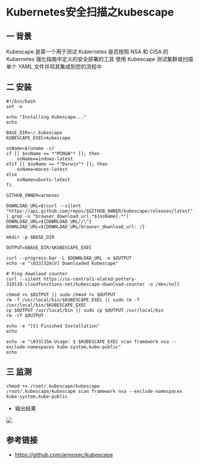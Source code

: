 # Kubernetes安全扫描之kubescape

## 一 背景

Kubescape 是第一个用于测试 Kubernetes 是否按照 NSA 和 CISA 的 Kubernetes 强化指南中定义的安全部署的工具 使用 Kubescape 测试集群或扫描单个 YAML 文件并将其集成到您的流程中

## 二 安装

```shell
#!/bin/bash
set -e

echo "Installing Kubescape..."
echo
 
BASE_DIR=~/.kubescape
KUBESCAPE_EXEC=kubescape

osName=$(uname -s)
if [[ $osName == *"MINGW"* ]]; then
    osName=windows-latest
elif [[ $osName == *"Darwin"* ]]; then
    osName=macos-latest
else
    osName=ubuntu-latest
fi

GITHUB_OWNER=armosec

DOWNLOAD_URL=$(curl --silent "https://api.github.com/repos/$GITHUB_OWNER/kubescape/releases/latest" | grep -o "browser_download_url.*${osName}.*")
DOWNLOAD_URL=${DOWNLOAD_URL//\"}
DOWNLOAD_URL=${DOWNLOAD_URL/browser_download_url: /}

mkdir -p $BASE_DIR 

OUTPUT=$BASE_DIR/$KUBESCAPE_EXEC

curl --progress-bar -L $DOWNLOAD_URL -o $OUTPUT
echo -e "\033[32m[V] Downloaded Kubescape"

# Ping download counter
curl --silent https://us-central1-elated-pottery-310110.cloudfunctions.net/kubescape-download-counter -o /dev/null
 
chmod +x $OUTPUT || sudo chmod +x $OUTPUT
rm -f /usr/local/bin/$KUBESCAPE_EXEC || sudo rm -f /usr/local/bin/$KUBESCAPE_EXEC
cp $OUTPUT /usr/local/bin || sudo cp $OUTPUT /usr/local/bin
rm -rf $OUTPUT

echo -e "[V] Finished Installation"
echo

echo -e "\033[35m Usage: $ $KUBESCAPE_EXEC scan framework nsa --exclude-namespaces kube-system,kube-public"
echo
```

## 三 监测

```shell
chmod +x /root/.kubescape/kubescape 
/root/.kubescape/kubescape scan framework nsa --exclude-namespaces kube-system,kube-public
```

* 输出结果

![](https://kaliarch-bucket-1251990360.cos.ap-beijing.myqcloud.com/blog_img/20210918094520.png)

## 参考链接

* https://github.com/armosec/kubescape